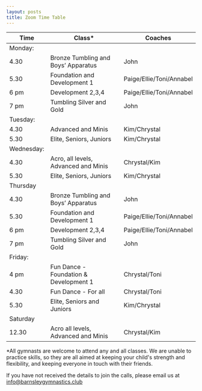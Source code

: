 ```yaml
---
layout: posts
title: Zoom Time Table
---
```


| Time | Class* | Coaches |
| --- | --- | --- |
| Monday: |
| 4.30 | Bronze Tumbling and Boys’ Apparatus | John |
| 5.30 | Foundation and Development 1 | Paige/Ellie/Toni/Annabel |
| 6 pm | Development 2,3,4 | Paige/Ellie/Toni/Annabel |
| 7 pm | Tumbling Silver and Gold | John |
| Tuesday: |
| 4.30 | Advanced and Minis | Kim/Chrystal |
| 5.30 | Elite, Seniors, Juniors | Kim/Chrystal |
| Wednesday: |
| 4.30 | Acro, all levels, Advanced and Minis | Chrystal/Kim |          
| 5.30 | Elite, Seniors, Juniors | Kim/Chrystal |
| Thursday |
| 4.30 | Bronze Tumbling and Boys’ Apparatus | John |
| 5.30 | Foundation and Development 1 | Paige/Ellie/Toni/Annabel |
| 6 pm | Development 2,3,4 | Paige/Ellie/Toni/Annabel |
| 7 pm | Tumbling Silver and Gold | John |
| Friday: |
| 4 pm | Fun Dance - Foundation & Development 1 | Chrystal/Toni | 
| 4.30 | Fun Dance - For all | Chrystal/Toni |
| 5.30 | Elite, Seniors and Juniors | Kim/Chrystal |
| Saturday |
| 12.30 | Acro all levels, Advanced and Minis | Chrystal/Kim |

*All gymnasts are welcome to attend any and all classes.  We are unable to practice skills, so they are all aimed at keeping your child's strength and flexibility, and keeping everyone in touch with their friends.

If you have not received the details to join the calls, please email us at <info@barnsleygymnastics.club>
